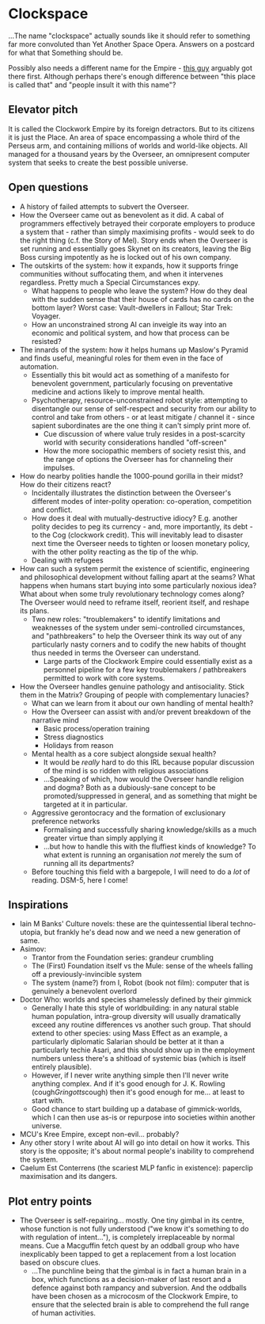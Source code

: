 # Clockspace

...The name "clockspace" actually sounds like it should refer to something far more convoluted than Yet Another Space Opera.  Answers on a postcard for what that Something should be.

Possibly also needs a different name for the Empire - [this guy](https://www.amazon.com/Steven-Harper/e/B001HCW8M8/ref=dp_byline_cont_pop_book_1) arguably got there first.  Although perhaps there's enough difference between "this place is called that" and "people insult it with this name"?

## Elevator pitch

It is called the Clockwork Empire by its foreign detractors.  But to its citizens it is just the Place.  An area of space encompassing a whole third of the Perseus arm, and containing millions of worlds and world-like objects.  All managed for a thousand years by the Overseer, an omnipresent computer system that seeks to create the best possible universe.


## Open questions

+ A history of failed attempts to subvert the Overseer.
+ How the Overseer came out as benevolent as it did.  A cabal of programmers effectively betrayed their corporate employers to produce a system that - rather than simply maximising profits - would seek to do the right thing (c.f. the Story of Mel).  Story ends when the Overseer is set running and essentially goes Skynet on its creators, leaving the Big Boss cursing impotently as he is locked out of his own company.
+ The outskirts of the system: how it expands, how it supports fringe communities without suffocating them, and when it intervenes regardless.  Pretty much a Special Circumstances expy.
  - What happens to people who leave the system?  How do they deal with the sudden sense that their house of cards has no cards on the bottom layer?  Worst case: Vault-dwellers in Fallout; Star Trek: Voyager.
  - How an unconstrained strong AI can inveigle its way into an economic and political system, and how that process can be resisted?
+ The innards of the system: how it helps humans up Maslow's Pyramid and finds useful, meaningful roles for them even in the face of automation.
  - Essentially this bit would act as something of a manifesto for benevolent government, particularly focusing on preventative medicine and actions likely to improve mental health.
  - Psychotherapy, resource-unconstrained robot style: attempting to disentangle our sense of self-respect and security from our ability to control and take from others - or at least mitigate / channel it - since sapient subordinates are the one thing it can't simply print more of.
    - Cue discussion of where value truly resides in a post-scarcity world with security considerations handled "off-screen"
    - How the more sociopathic members of society resist this, and the range of options the Overseer has for channeling their impulses.
+ How do nearby polities handle the 1000-pound gorilla in their midst?  How do their citizens react?
  - Incidentally illustrates the distinction between the Overseer's different modes of inter-polity operation: co-operation, competition and conflict.
  - How does it deal with mutually-destructive idiocy?  E.g. another polity decides to peg its currency - and, more importantly, its debt - to the Cog (clockwork credit).  This will inevitably lead to disaster next time the Overseer needs to tighten or loosen monetary policy, with the other polity reacting as the tip of the whip.
  - Dealing with refugees
+ How can such a system permit the existence of scientific, engineering and philosophical development without falling apart at the seams?  What happens when humans start buying into some particularly noxious idea?  What about when some truly revolutionary technology comes along?  The Overseer would need to reframe itself, reorient itself, and reshape its plans.
  - Two new roles: "troublemakers" to identify limitations and weaknesses of the system under semi-controlled circumstances, and "pathbreakers" to help the Overseer think its way out of any particularly nasty corners and to codify the new habits of thought thus needed in terms the Overseer can understand.
    - Large parts of the Clockwork Empire could essentially exist as a personnel pipeline for a few key troublemakers / pathbreakers permitted to work with core systems.
+ How the Overseer handles genuine pathology and antisociality.  Stick them in the Matrix?  Grouping of people with complementary lunacies?
  - What can we learn from it about our own handling of mental health?
  - How the Overseer can assist with and/or prevent breakdown of the narrative mind
    - Basic process/operation training
    - Stress diagnostics
    - Holidays from reason
  - Mental health as a core subject alongside sexual health?
    - It would be *really* hard to do this IRL because popular discussion of the mind is so ridden with religious associations
    - ...Speaking of which, how would the Overseer handle religion and dogma?  Both as a dubiously-sane concept to be promoted/suppressed in general, and as something that might be targeted at it in particular.
  - Aggressive gerontocracy and the formation of exclusionary preference networks
    - Formalising and successfully sharing knowledge/skills as a much greater virtue than simply applying it
    - ...but how to handle this with the fluffiest kinds of knowledge?  To what extent is running an organisation *not* merely the sum of running all its departments?
  - Before touching this field with a bargepole, I will need to do a *lot* of reading.  DSM-5, here I come!

## Inspirations

+ Iain M Banks' Culture novels: these are the quintessential liberal techno-utopia, but frankly he's dead now and we need a new generation of same.
+ Asimov:
  - Trantor from the Foundation series: grandeur crumbling
  - The (First) Foundation itself vs the Mule: sense of the wheels falling off a previously-invincible system
  - The system (name?) from I, Robot (book not film): computer that is genuinely a benevolent overlord
+ Doctor Who: worlds and species shamelessly defined by their gimmick
  - Generally I hate this style of worldbuilding: in any natural stable human population, intra-group diversity will usually dramatically exceed any routine differences vs another such group.  That should extend to other species: using Mass Effect as an example, a particularly diplomatic Salarian should be better at it than a particularly techie Asari, and this should show up in the employment numbers unless there's a shitload of systemic bias (which is itself entirely plausible).
  - However, if I never write anything simple then I'll never write anything complex.  And if it's good enough for J. K. Rowling (cough*Gringotts*cough) then it's good enough for me... at least to start with.
  - Good chance to start building up a database of gimmick-worlds, which I can then use as-is or repurpose into societies within another universe.
+ MCU's Kree Empire, except non-evil... probably?
+ Any other story I write about AI will go into detail on how it works.  This story is the opposite; it's about normal people's inability to comprehend the system.
+ Caelum Est Conterrens (the scariest MLP fanfic in existence): paperclip maximisation and its dangers.

## Plot entry points

+ The Overseer is self-repairing... mostly.  One tiny gimbal in its centre, whose function is not fully understood ("we know it's something to do with regulation of intent..."), is completely irreplaceable by normal means.  Cue a Macguffin fetch quest by an oddball group who have inexplicably been tapped to get a replacement from a lost location based on obscure clues.
  - ...The punchline being that the gimbal is in fact a human brain in a box, which functions as a decision-maker of last resort and a defence against both rampancy and subversion.  And the oddballs have been chosen as a microcosm of the Clockwork Empire, to ensure that the selected brain is able to comprehend the full range of human activities.
